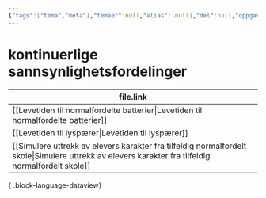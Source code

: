 ```yaml
---
{"tags":["tema","meta"],"temaer":null,"alias":[null],"del":null,"oppgave":null,"fag":null,"eksamen":null,"dg-publish":true,"title":"kontinuerlige sannsynlighetsfordelinger","date":"2023-06-01","modified":"2023-06-01","permalink":"/temaer/kontinuerlige-sannsynlighetsfordelinger/","dgPassFrontmatter":true}
---
```



# kontinuerlige sannsynlighetsfordelinger
| file.link                                                                                                                                             |
| ----------------------------------------------------------------------------------------------------------------------------------------------------- |
| [[Levetiden til normalfordelte batterier\|Levetiden til normalfordelte batterier]]                                                                 |
| [[Levetiden til lyspærer\|Levetiden til lyspærer]]                                                                                                 |
| [[Simulere uttrekk av elevers karakter fra tilfeldig normalfordelt skole\|Simulere uttrekk av elevers karakter fra tilfeldig normalfordelt skole]] |

{ .block-language-dataview}
